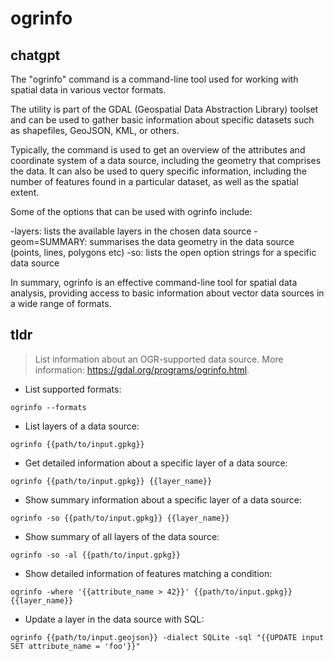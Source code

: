 # ogrinfo 
## chatgpt 
The "ogrinfo" command is a command-line tool used for working with spatial data in various vector formats.

The utility is part of the GDAL (Geospatial Data Abstraction Library) toolset and can be used to gather basic information about specific datasets such as shapefiles, GeoJSON, KML, or others.

Typically, the command is used to get an overview of the attributes and coordinate system of a data source, including the geometry that comprises the data. It can also be used to query specific information, including the number of features found in a particular dataset, as well as the spatial extent.

Some of the options that can be used with ogrinfo include:

-layers: lists the available layers in the chosen data source
-geom=SUMMARY: summarises the data geometry in the data source (points, lines, polygons etc)
-so: lists the open option strings for a specific data source

In summary, ogrinfo is an effective command-line tool for spatial data analysis, providing access to basic information about vector data sources in a wide range of formats. 

## tldr 
 
> List information about an OGR-supported data source.
> More information: <https://gdal.org/programs/ogrinfo.html>.

- List supported formats:

`ogrinfo --formats`

- List layers of a data source:

`ogrinfo {{path/to/input.gpkg}}`

- Get detailed information about a specific layer of a data source:

`ogrinfo {{path/to/input.gpkg}} {{layer_name}}`

- Show summary information about a specific layer of a data source:

`ogrinfo -so {{path/to/input.gpkg}} {{layer_name}}`

- Show summary of all layers of the data source:

`ogrinfo -so -al {{path/to/input.gpkg}}`

- Show detailed information of features matching a condition:

`ogrinfo -where '{{attribute_name > 42}}' {{path/to/input.gpkg}} {{layer_name}}`

- Update a layer in the data source with SQL:

`ogrinfo {{path/to/input.geojson}} -dialect SQLite -sql "{{UPDATE input SET attribute_name = 'foo'}}"`
